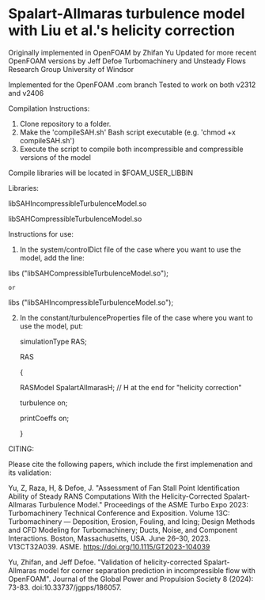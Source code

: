 # Spalart-Allmaras turbulence model with Liu et al.'s helicity correction

Originally implemented in OpenFOAM by Zhifan Yu
Updated for more recent OpenFOAM versions by Jeff Defoe
Turbomachinery and Unsteady Flows Research Group
University of Windsor

Implemented for the OpenFOAM .com branch
Tested to work on both v2312 and v2406

Compilation Instructions:
1. Clone repository to a folder.
2. Make the 'compileSAH.sh' Bash script executable (e.g. 'chmod +x compileSAH.sh')
3. Execute the script to compile both incompressible and compressible versions of the model

Compile libraries will be located in $FOAM_USER_LIBBIN

Libraries:

libSAHIncompressibleTurbulenceModel.so

libSAHCompressibleTurbulenceModel.so

Instructions for use:
1. In the system/controlDict file of the case where you want to use the model, add the line:
   
  libs			("libSAHCompressibleTurbulenceModel.so");
  
    or
    
  libs			("libSAHIncompressibleTurbulenceModel.so");
  
2. In the constant/turbulenceProperties file of the case where you want to use the model, put:

   simulationType          RAS;
   
    RAS
   
    {
   
      RASModel            SpalartAllmarasH; // H at the end for "helicity correction"
   
      turbulence          on;
   
      printCoeffs         on;
   
    }

CITING:

Please cite the following papers, which include the first implemenation and its validation:

Yu, Z, Raza, H, & Defoe, J. "Assessment of Fan Stall Point Identification Ability of Steady RANS Computations With the Helicity-Corrected Spalart-Allmaras Turbulence Model." Proceedings of the ASME Turbo Expo 2023: Turbomachinery Technical Conference and Exposition. Volume 13C: Turbomachinery — Deposition, Erosion, Fouling, and Icing; Design Methods and CFD Modeling for Turbomachinery; Ducts, Noise, and Component Interactions. Boston, Massachusetts, USA. June 26–30, 2023. V13CT32A039. ASME. https://doi.org/10.1115/GT2023-104039

Yu, Zhifan, and Jeff Defoe. "Validation of helicity-corrected Spalart-Allmaras model for corner separation prediction in incompressible flow with OpenFOAM". Journal of the Global Power and Propulsion Society 8 (2024): 73-83. doi:10.33737/jgpps/186057.
